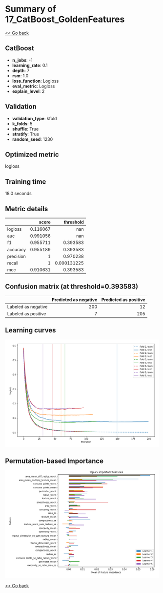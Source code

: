 # Summary of 17_CatBoost_GoldenFeatures

[<< Go back](../README.md)


## CatBoost
- **n_jobs**: -1
- **learning_rate**: 0.1
- **depth**: 7
- **rsm**: 1.0
- **loss_function**: Logloss
- **eval_metric**: Logloss
- **explain_level**: 2

## Validation
 - **validation_type**: kfold
 - **k_folds**: 5
 - **shuffle**: True
 - **stratify**: True
 - **random_seed**: 1230

## Optimized metric
logloss

## Training time

18.0 seconds

## Metric details
|           |    score |     threshold |
|:----------|---------:|--------------:|
| logloss   | 0.116067 | nan           |
| auc       | 0.991056 | nan           |
| f1        | 0.955711 |   0.393583    |
| accuracy  | 0.955189 |   0.393583    |
| precision | 1        |   0.970238    |
| recall    | 1        |   0.000131225 |
| mcc       | 0.910631 |   0.393583    |


## Confusion matrix (at threshold=0.393583)
|                     |   Predicted as negative |   Predicted as positive |
|:--------------------|------------------------:|------------------------:|
| Labeled as negative |                     200 |                      12 |
| Labeled as positive |                       7 |                     205 |

## Learning curves
![Learning curves](learning_curves.png)

## Permutation-based Importance
![Permutation-based Importance](permutation_importance.png)

[<< Go back](../README.md)
